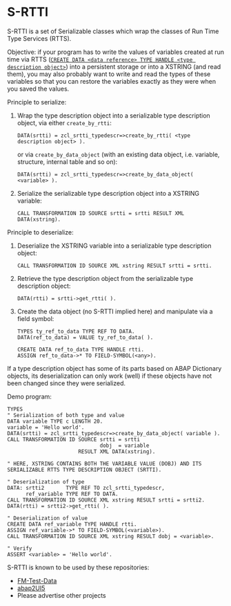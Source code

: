 # S-RTTI
S-RTTI is a set of Serializable classes which wrap the classes of Run Time Type Services (RTTS).

Objective: if your program has to write the values of variables created at run time via RTTS ([`CREATE DATA <data reference> TYPE HANDLE <type description object>`](https://help.sap.com/doc/abapdocu_latest_index_htm/latest/en-US/index.htm?file=abapcreate_data_handle.htm)) into a persistent storage or into a XSTRING (and read them), you may also probably want to write and read the types of these variables so that you can restore the variables exactly as they were when you saved the values.

Principle to serialize:
1. Wrap the type description object into a serializable type description object, via either `create_by_rtti`:
   ```abap
   DATA(srtti) = zcl_srtti_typedescr=>create_by_rtti( <type description object> ).
   ```
   or via `create_by_data_object` (with an existing data object, i.e. variable, structure, internal table and so on):
   ```abap
   DATA(srtti) = zcl_srtti_typedescr=>create_by_data_object( <variable> ).
   ```
1. Serialize the serializable type description object into a XSTRING variable:
   ```abap
   CALL TRANSFORMATION ID SOURCE srtti = srtti RESULT XML DATA(xstring).
   ```

Principle to deserialize:
1. Deserialize the XSTRING variable into a serializable type description object:
   ```abap
   CALL TRANSFORMATION ID SOURCE XML xstring RESULT srtti = srtti.
   ```
1. Retrieve the type description object from the serializable type description object:
   ```abap
   DATA(rtti) = srtti->get_rtti( ).
   ```
1. Create the data object (no S-RTTI implied here) and manipulate via a field symbol:
   ```abap
   TYPES ty_ref_to_data TYPE REF TO DATA.
   DATA(ref_to_data) = VALUE ty_ref_to_data( ).

   CREATE DATA ref_to_data TYPE HANDLE rtti.
   ASSIGN ref_to_data->* TO FIELD-SYMBOL(<any>).
   ```

If a type description object has some of its parts based on ABAP Dictionary objects, its deserialization can only work (well) if these objects have not been changed since they were serialized.

Demo program:
```abap
TYPES 
" Serialization of both type and value
DATA variable TYPE c LENGTH 20.
variable = 'Hello world'.
DATA(srtti) = zcl_srtti_typedescr=>create_by_data_object( variable ).
CALL TRANSFORMATION ID SOURCE srtti = srtti
                              dobj  = variable
                       RESULT XML DATA(xstring).

" HERE, XSTRING CONTAINS BOTH THE VARIABLE VALUE (DOBJ) AND ITS SERIALIZABLE RTTS TYPE DESCRIPTION OBJECT (SRTTI).

" Deserialization of type
DATA: srtti2       TYPE REF TO zcl_srtti_typedescr,
      ref_variable TYPE REF TO DATA.
CALL TRANSFORMATION ID SOURCE XML xstring RESULT srtti = srtti2.
DATA(rtti) = srtti2->get_rtti( ).

" Deserialization of value
CREATE DATA ref_variable TYPE HANDLE rtti.
ASSIGN ref_variable->* TO FIELD-SYMBOL(<variable>).
CALL TRANSFORMATION ID SOURCE XML xstring RESULT dobj = <variable>.

" Verify
ASSERT <variable> = 'Hello world'.
```

S-RTTI is known to be used by these repositories:
- [FM-Test-Data](https://github.com/sandraros/FM-Test-Data)
- [abap2UI5](https://github.com/abap2UI5/abap2UI5)
- Please advertise other projects
